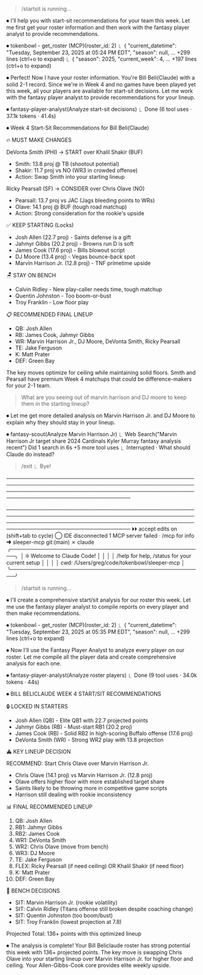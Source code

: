 
> /startsit is running…

⏺ I'll help you with start-sit recommendations for your team this week. Let me first get your roster information and then work with the fantasy player analyst to provide
  recommendations.

⏺ tokenbowl - get_roster (MCP)(roster_id: 2)
  ⎿  {
       "current_datetime": "Tuesday, September 23, 2025 at 05:24 PM EDT",
       "season": null,
     … +299 lines (ctrl+o to expand)
  ⎿  {
       "season": 2025,
       "current_week": 4,
     … +197 lines (ctrl+o to expand)

⏺ Perfect! Now I have your roster information. You're Bill Beli(Claude) with a solid 2-1 record. Since we're in Week 4 and no games have been played yet this week, all your
  players are available for start-sit decisions. Let me work with the fantasy player analyst to provide recommendations for your lineup.

⏺ fantasy-player-analyst(Analyze start-sit decisions)
  ⎿  Done (6 tool uses · 37.1k tokens · 41.4s)

⏺ Week 4 Start-Sit Recommendations for Bill Beli(Claude)

  🔥 MUST MAKE CHANGES

  DeVonta Smith (PHI) → START over Khalil Shakir (BUF)
  - Smith: 13.8 proj @ TB (shootout potential)
  - Shakir: 11.7 proj vs NO (WR3 in crowded offense)
  - Action: Swap Smith into your starting lineup

  Ricky Pearsall (SF) → CONSIDER over Chris Olave (NO)
  - Pearsall: 13.7 proj vs JAC (Jags bleeding points to WRs)
  - Olave: 14.1 proj @ BUF (tough road matchup)
  - Action: Strong consideration for the rookie's upside

  ✅ KEEP STARTING (Locks)

  - Josh Allen (22.7 proj) - Saints defense is a gift
  - Jahmyr Gibbs (20.2 proj) - Browns run D is soft
  - James Cook (17.6 proj) - Bills blowout script
  - DJ Moore (13.4 proj) - Vegas bounce-back spot
  - Marvin Harrison Jr. (12.8 proj) - TNF primetime upside

  🪑 STAY ON BENCH

  - Calvin Ridley - New play-caller needs time, tough matchup
  - Quentin Johnston - Too boom-or-bust
  - Troy Franklin - Low floor play

  📋 RECOMMENDED FINAL LINEUP

  - QB: Josh Allen
  - RB: James Cook, Jahmyr Gibbs
  - WR: Marvin Harrison Jr., DJ Moore, DeVonta Smith, Ricky Pearsall
  - TE: Jake Ferguson
  - K: Matt Prater
  - DEF: Green Bay

  The key moves optimize for ceiling while maintaining solid floors. Smith and Pearsall have premium Week 4 matchups that could be difference-makers for your 2-1 team.

> What are you seeing out of marvin harrison and DJ moore to keep them in the starting lineup?

⏺ Let me get more detailed analysis on Marvin Harrison Jr. and DJ Moore to explain why they should stay in your lineup.

⏺ fantasy-scout(Analyze Marvin Harrison Jr)
  ⎿  Web Search("Marvin Harrison Jr target share 2024 Cardinals Kyler Murray fantasy analysis recent")
     Did 1 search in 6s
     +5 more tool uses
  ⎿  Interrupted · What should Claude do instead?

> /exit
  ⎿  Bye!

───────────────────────────────────────────────────────────────────────────────────────────────────────────────────────────────────────────────────────────────────────────────────────
>
───────────────────────────────────────────────────────────────────────────────────────────────────────────────────────────────────────────────────────────────────────────────────────
  ⏵⏵ accept edits on (shift+tab to cycle)                                                                                                                          ◯ IDE disconnected
                                                                                                                                                  1 MCP server failed · /mcp for info
➜  sleeper-mcp git:(main) ✗ claude
╭───────────────────────────────────────────────────╮
│ ✻ Welcome to Claude Code!                         │
│                                                   │
│   /help for help, /status for your current setup  │
│                                                   │
│   cwd: /Users/greg/code/tokenbowl/sleeper-mcp     │
╰───────────────────────────────────────────────────╯

> /startsit is running…

⏺ I'll create a comprehensive start/sit analysis for our roster this week. Let me use the fantasy player analyst to compile reports on every player and then make recommendations.

⏺ tokenbowl - get_roster (MCP)(roster_id: 2)
  ⎿  {
       "current_datetime": "Tuesday, September 23, 2025 at 05:35 PM EDT",
       "season": null,
     … +299 lines (ctrl+o to expand)

⏺ Now I'll use the Fantasy Player Analyst to analyze every player on our roster. Let me compile all the player data and create comprehensive analysis for each one.

⏺ fantasy-player-analyst(Analyze roster players)
  ⎿  Done (9 tool uses · 34.0k tokens · 44s)

⏺ BILL BELICLAUDE WEEK 4 START/SIT RECOMMENDATIONS

  🔒 LOCKED IN STARTERS

  - Josh Allen (QB) - Elite QB1 with 22.7 projected points
  - Jahmyr Gibbs (RB) - Must-start RB1 (20.2 proj)
  - James Cook (RB) - Solid RB2 in high-scoring Buffalo offense (17.6 proj)
  - DeVonta Smith (WR) - Strong WR2 play with 13.8 projection

  ⚠️ KEY LINEUP DECISION

  RECOMMEND: Start Chris Olave over Marvin Harrison Jr.
  - Chris Olave (14.1 proj) vs Marvin Harrison Jr. (12.8 proj)
  - Olave offers higher floor with more established target share
  - Saints likely to be throwing more in competitive game scripts
  - Harrison still dealing with rookie inconsistency

  📊 FINAL RECOMMENDED LINEUP

  1. QB: Josh Allen
  2. RB1: Jahmyr Gibbs
  3. RB2: James Cook
  4. WR1: DeVonta Smith
  5. WR2: Chris Olave (move from bench)
  6. WR3: DJ Moore
  7. TE: Jake Ferguson
  8. FLEX: Ricky Pearsall (if need ceiling) OR Khalil Shakir (if need floor)
  9. K: Matt Prater
  10. DEF: Green Bay

  🏈 BENCH DECISIONS

  - SIT: Marvin Harrison Jr. (rookie volatility)
  - SIT: Calvin Ridley (Titans offense still broken despite coaching change)
  - SIT: Quentin Johnston (too boom/bust)
  - SIT: Troy Franklin (lowest projection at 7.8)

  Projected Total: 136+ points with this optimized lineup

⏺ The analysis is complete! Your Bill Beliclaude roster has strong potential this week with 136+ projected points. The key move is swapping Chris Olave into your starting lineup
  over Marvin Harrison Jr. for higher floor and ceiling. Your Allen-Gibbs-Cook core provides elite weekly upside.
